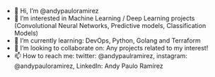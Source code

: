 - 👋 Hi, I’m @andypauloramirez
- 👀 I’m interested in Machine Learning / Deep Learning projects (Convolutional Neural Networks, Predictive models, Classification Models)
- 🌱 I’m currently learning: DevOps, Python, Golang and Terraform
- 💞️ I’m looking to collaborate on: Any projects related to my interest!
- 📫 How to reach me: twitter: @andypaulramirez, instagram: @andypauloramirez, LinkedIn: Andy Paulo Ramírez

